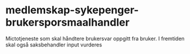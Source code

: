 # medlemskap-sykepenger-brukersporsmaalhandler
Mictotjeneste som skal håndtere brukersvar oppgitt fra bruker. I fremtiden skal også saksbehandler input vurderes 
